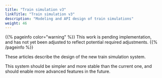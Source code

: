 ```yaml
---
title: "Train simulation v3"
linkTitle: "Train simulation v3"
description: "Modeling and API design of train simulations"
weight: 46
---
```


{{% pageinfo color="warning" %}}
This work is pending implementation, and has not yet been adjusted to
reflect potential required adjustments.
{{% /pageinfo %}}

These articles describe the design of the new train simulation system.

This system should be simpler and more stable than the current one, 
and should enable more advanced features in the future. 
